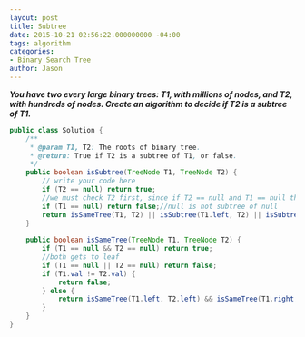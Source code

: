 ```yaml
---
layout: post
title: Subtree
date: 2015-10-21 02:56:22.000000000 -04:00
tags: algorithm
categories:
- Binary Search Tree
author: Jason
---
```

<p><strong><em>You have two every large binary trees: T1, with millions of nodes, and T2, with hundreds of nodes. Create an algorithm to decide if T2 is a subtree of T1.</em></strong></p>


``` java
public class Solution {
    /**
     * @param T1, T2: The roots of binary tree.
     * @return: True if T2 is a subtree of T1, or false.
     */
    public boolean isSubtree(TreeNode T1, TreeNode T2) {
        // write your code here
        if (T2 == null) return true;
        //we must check T2 first, since if T2 == null and T1 == null the result should be true
        if (T1 == null) return false;//null is not subtree of null
        return isSameTree(T1, T2) || isSubtree(T1.left, T2) || isSubtree(T1.right, T2);
    }
    
    public boolean isSameTree(TreeNode T1, TreeNode T2) {
        if (T1 == null && T2 == null) return true;
        //both gets to leaf
        if (T1 == null || T2 == null) return false;
        if (T1.val != T2.val) {
            return false;
        } else {
            return isSameTree(T1.left, T2.left) && isSameTree(T1.right, T2.right);
        }
    }
}
```
